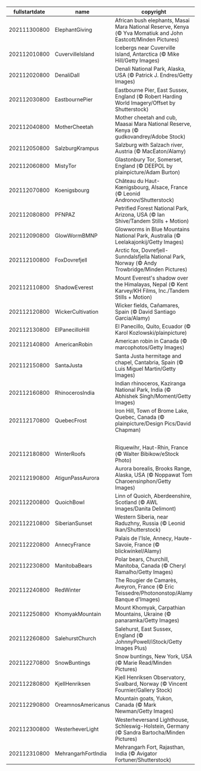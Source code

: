|fullstartdate|name|copyright|title|image|
|--|--|--|--|--|
202111300800|ElephantGiving|African bush elephants, Masai Mara National Reserve, Kenya (© Yva Momatiuk and John Eastcott/Minden Pictures)|Info|![](/en-AU/2021/12/202111300800ElephantGiving.jpg)|
202112010800|CuvervilleIsland|Icebergs near Cuverville Island, Antarctica (© Mike Hill/Getty Images)|Info|![](/en-AU/2021/12/202112010800CuvervilleIsland.jpg)|
202112020800|DenaliDall|Denali National Park, Alaska, USA (© Patrick J. Endres/Getty Images)|Info|![](/en-AU/2021/12/202112020800DenaliDall.jpg)|
202112030800|EastbournePier|Eastbourne Pier, East Sussex, England (© Robert Harding World Imagery/Offset by Shutterstock)|Info|![](/en-AU/2021/12/202112030800EastbournePier.jpg)|
202112040800|MotherCheetah|Mother cheetah and cub, Maasai Mara National Reserve, Kenya (© gudkovandrey/Adobe Stock)|Info|![](/en-AU/2021/12/202112040800MotherCheetah.jpg)|
202112050800|SalzburgKrampus|Salzburg with Salzach river, Austria (© MacEaton/Alamy)|Info|![](/en-AU/2021/12/202112050800SalzburgKrampus.jpg)|
202112060800|MistyTor|Glastonbury Tor, Somerset, England (© DEEPOL by plainpicture/Adam Burton)|Info|![](/en-AU/2021/12/202112060800MistyTor.jpg)|
202112070800|Koenigsbourg|Château du Haut-Kœnigsbourg, Alsace, France (© Leonid Andronov/Shutterstock)|Info|![](/en-AU/2021/12/202112070800Koenigsbourg.jpg)|
202112080800|PFNPAZ|Petrified Forest National Park, Arizona, USA (© Ian Shive/Tandem Stills + Motion)|Info|![](/en-AU/2021/12/202112080800PFNPAZ.jpg)|
202112090800|GlowWormBMNP|Glowworms in Blue Mountains National Park, Australia (© Leelakajonkij/Getty Images)|Info|![](/en-AU/2021/12/202112090800GlowWormBMNP.jpg)|
202112100800|FoxDovrefjell|Arctic fox, Dovrefjell-Sunndalsfjella National Park, Norway (© Andy Trowbridge/Minden Pictures)|Info|![](/en-AU/2021/12/202112100800FoxDovrefjell.jpg)|
202112110800|ShadowEverest|Mount Everest's shadow over the Himalayas, Nepal (© Kent Karvey/KH Films, Inc./Tandem Stills + Motion)|Info|![](/en-AU/2021/12/202112110800ShadowEverest.jpg)|
202112120800|WickerCultivation|Wicker fields, Cañamares, Spain (© David Santiago Garcia/Alamy)|Info|![](/en-AU/2021/12/202112120800WickerCultivation.jpg)|
202112130800|ElPanecilloHill|El Panecillo, Quito, Ecuador (© Karol Kozlowski/plainpicture)|Info|![](/en-AU/2021/12/202112130800ElPanecilloHill.jpg)|
202112140800|AmericanRobin|American robin in Canada (© marcophotos/Getty Images)|Info|![](/en-AU/2021/12/202112140800AmericanRobin.jpg)|
202112150800|SantaJusta|Santa Justa hermitage and chapel, Cantabria, Spain (© Luis Miguel Martin/Getty Images)|Info|![](/en-AU/2021/12/202112150800SantaJusta.jpg)|
202112160800|RhinocerosIndia|Indian rhinoceros, Kaziranga National Park, India (© Abhishek Singh/Moment/Getty Images)|Info|![](/en-AU/2021/12/202112160800RhinocerosIndia.jpg)|
202112170800|QuebecFrost|Iron Hill, Town of Brome Lake, Quebec, Canada (© plainpicture/Design Pics/David Chapman)|Info|![](/en-AU/2021/12/202112170800QuebecFrost.jpg)|
||||![](/en-AU/2021/12/.jpg)|
202112180800|WinterRoofs|Riquewihr, Haut-Rhin, France (© Walter Bibikow/eStock Photo)|Info|![](/en-AU/2021/12/202112180800WinterRoofs.jpg)|
202112190800|AtigunPassAurora|Aurora borealis, Brooks Range, Alaska, USA (© Noppawat Tom Charoensinphon/Getty Images)|Info|![](/en-AU/2021/12/202112190800AtigunPassAurora.jpg)|
202112200800|QuoichBowl|Linn of Quoich, Aberdeenshire, Scotland (© AWL Images/Danita Delimont)|Info|![](/en-AU/2021/12/202112200800QuoichBowl.jpg)|
202112210800|SiberianSunset|Western Siberia, near Raduzhny, Russia (© Leonid Ikan/Shutterstock)|Info|![](/en-AU/2021/12/202112210800SiberianSunset.jpg)|
202112220800|AnnecyFrance|Palais de l'Isle, Annecy, Haute-Savoie, France (© blickwinkel/Alamy)|Info|![](/en-AU/2021/12/202112220800AnnecyFrance.jpg)|
202112230800|ManitobaBears|Polar bears, Churchill, Manitoba, Canada (© Cheryl Ramalho/Getty Images)|Info|![](/en-AU/2021/12/202112230800ManitobaBears.jpg)|
202112240800|RedWinter|The Rougier de Camarès, Aveyron, France (© Eric Teissedre/Photononstop/Alamy Banque d'Images)|Info|![](/en-AU/2021/12/202112240800RedWinter.jpg)|
202112250800|KhomyakMountain|Mount Khomyak, Carpathian Mountains, Ukraine (© panaramka/Getty Images)|Info|![](/en-AU/2021/12/202112250800KhomyakMountain.jpg)|
202112260800|SalehurstChurch|Salehurst, East Sussex, England (© JohnnyPowell/iStock/Getty Images Plus)|Info|![](/en-AU/2021/12/202112260800SalehurstChurch.jpg)|
202112270800|SnowBuntings|Snow buntings, New York, USA (© Marie Read/Minden Pictures)|Info|![](/en-AU/2021/12/202112270800SnowBuntings.jpg)|
202112280800|KjellHenriksen|Kjell Henriksen Observatory, Svalbard, Norway (© Vincent Fournier/Gallery Stock)|Info|![](/en-AU/2021/12/202112280800KjellHenriksen.jpg)|
202112290800|OreamnosAmericanus|Mountain goats, Yukon, Canada (© Mark Newman/Getty Images)|Info|![](/en-AU/2021/12/202112290800OreamnosAmericanus.jpg)|
202112300800|WesterheverLight|Westerheversand Lighthouse, Schleswig-Holstein, Germany (© Sandra Bartocha/Minden Pictures)|Info|![](/en-AU/2021/12/202112300800WesterheverLight.jpg)|
202112310800|MehrangarhFortIndia|Mehrangarh Fort, Rajasthan, India (© Avigator Fortuner/Shutterstock)|Info|![](/en-AU/2021/12/202112310800MehrangarhFortIndia.jpg)|
